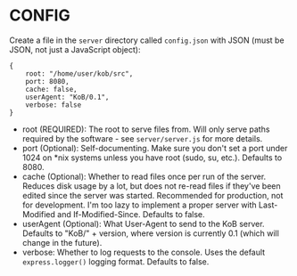 # CONFIG #

Create a file in the `server` directory called `config.json` with JSON (must be JSON, not just a JavaScript object):

    {
        root: "/home/user/kob/src",
        port: 8080,
        cache: false,
        userAgent: "KoB/0.1",
        verbose: false
    }
    
* root (REQUIRED): The root to serve files from. Will only serve paths required by the software - see `server/server.js` for more details.
* port (Optional): Self-documenting. Make sure you don't set a port under 1024 on *nix systems unless you have root (sudo, su, etc.). Defaults to 8080.
* cache (Optional): Whether to read files once per run of the server. Reduces disk usage by a lot, but does not re-read files if they've been edited since the server was started. Recommended for production, not for development. I'm too lazy to implement a proper server with Last-Modified and If-Modified-Since. Defaults to false.
* userAgent (Optional): What User-Agent to send to the KoB server. Defaults to "KoB/" + version, where version is currently 0.1 (which will change in the future).
* verbose: Whether to log requests to the console. Uses the default `express.logger()` logging format. Defaults to false.
